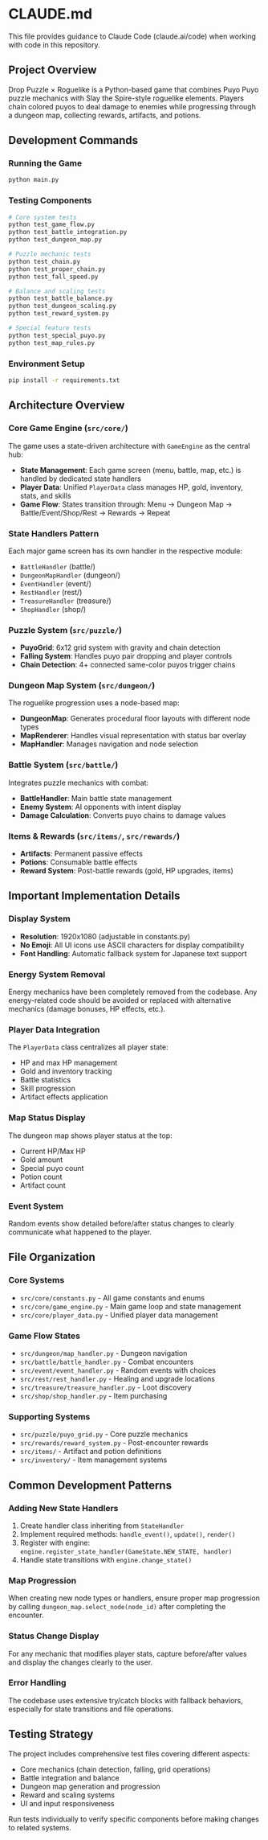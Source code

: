 # CLAUDE.md

This file provides guidance to Claude Code (claude.ai/code) when working with code in this repository.

## Project Overview

Drop Puzzle × Roguelike is a Python-based game that combines Puyo Puyo puzzle mechanics with Slay the Spire-style roguelike elements. Players chain colored puyos to deal damage to enemies while progressing through a dungeon map, collecting rewards, artifacts, and potions.

## Development Commands

### Running the Game
```bash
python main.py
```

### Testing Components
```bash
# Core system tests
python test_game_flow.py
python test_battle_integration.py
python test_dungeon_map.py

# Puzzle mechanic tests  
python test_chain.py
python test_proper_chain.py
python test_fall_speed.py

# Balance and scaling tests
python test_battle_balance.py
python test_dungeon_scaling.py
python test_reward_system.py

# Special feature tests
python test_special_puyo.py
python test_map_rules.py
```

### Environment Setup
```bash
pip install -r requirements.txt
```

## Architecture Overview

### Core Game Engine (`src/core/`)
The game uses a state-driven architecture with `GameEngine` as the central hub:

- **State Management**: Each game screen (menu, battle, map, etc.) is handled by dedicated state handlers
- **Player Data**: Unified `PlayerData` class manages HP, gold, inventory, stats, and skills
- **Game Flow**: States transition through: Menu → Dungeon Map → Battle/Event/Shop/Rest → Rewards → Repeat

### State Handlers Pattern
Each major game screen has its own handler in the respective module:
- `BattleHandler` (battle/)
- `DungeonMapHandler` (dungeon/) 
- `EventHandler` (event/)
- `RestHandler` (rest/)
- `TreasureHandler` (treasure/)
- `ShopHandler` (shop/)

### Puzzle System (`src/puzzle/`)
- **PuyoGrid**: 6x12 grid system with gravity and chain detection
- **Falling System**: Handles puyo pair dropping and player controls
- **Chain Detection**: 4+ connected same-color puyos trigger chains

### Dungeon Map System (`src/dungeon/`)
The roguelike progression uses a node-based map:
- **DungeonMap**: Generates procedural floor layouts with different node types
- **MapRenderer**: Handles visual representation with status bar overlay
- **MapHandler**: Manages navigation and node selection

### Battle System (`src/battle/`)
Integrates puzzle mechanics with combat:
- **BattleHandler**: Main battle state management
- **Enemy System**: AI opponents with intent display
- **Damage Calculation**: Converts puyo chains to damage values

### Items & Rewards (`src/items/`, `src/rewards/`)
- **Artifacts**: Permanent passive effects
- **Potions**: Consumable battle effects  
- **Reward System**: Post-battle rewards (gold, HP upgrades, items)

## Important Implementation Details

### Display System
- **Resolution**: 1920x1080 (adjustable in constants.py)
- **No Emoji**: All UI icons use ASCII characters for display compatibility
- **Font Handling**: Automatic fallback system for Japanese text support

### Energy System Removal
Energy mechanics have been completely removed from the codebase. Any energy-related code should be avoided or replaced with alternative mechanics (damage bonuses, HP effects, etc.).

### Player Data Integration
The `PlayerData` class centralizes all player state:
- HP and max HP management
- Gold and inventory tracking  
- Battle statistics
- Skill progression
- Artifact effects application

### Map Status Display
The dungeon map shows player status at the top:
- Current HP/Max HP
- Gold amount
- Special puyo count
- Potion count  
- Artifact count

### Event System
Random events show detailed before/after status changes to clearly communicate what happened to the player.

## File Organization

### Core Systems
- `src/core/constants.py` - All game constants and enums
- `src/core/game_engine.py` - Main game loop and state management
- `src/core/player_data.py` - Unified player data management

### Game Flow States
- `src/dungeon/map_handler.py` - Dungeon navigation
- `src/battle/battle_handler.py` - Combat encounters
- `src/event/event_handler.py` - Random events with choices
- `src/rest/rest_handler.py` - Healing and upgrade locations
- `src/treasure/treasure_handler.py` - Loot discovery
- `src/shop/shop_handler.py` - Item purchasing

### Supporting Systems
- `src/puzzle/puyo_grid.py` - Core puzzle mechanics
- `src/rewards/reward_system.py` - Post-encounter rewards
- `src/items/` - Artifact and potion definitions
- `src/inventory/` - Item management systems

## Common Development Patterns

### Adding New State Handlers
1. Create handler class inheriting from `StateHandler`
2. Implement required methods: `handle_event()`, `update()`, `render()`
3. Register with engine: `engine.register_state_handler(GameState.NEW_STATE, handler)`
4. Handle state transitions with `engine.change_state()`

### Map Progression
When creating new node types or handlers, ensure proper map progression by calling `dungeon_map.select_node(node_id)` after completing the encounter.

### Status Change Display
For any mechanic that modifies player stats, capture before/after values and display the changes clearly to the user.

### Error Handling
The codebase uses extensive try/catch blocks with fallback behaviors, especially for state transitions and file operations.

## Testing Strategy

The project includes comprehensive test files covering different aspects:
- Core mechanics (chain detection, falling, grid operations)
- Battle integration and balance
- Dungeon map generation and progression  
- Reward and scaling systems
- UI and input responsiveness

Run tests individually to verify specific components before making changes to related systems.